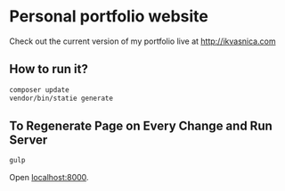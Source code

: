 # Personal portfolio website
Check out the current version of my portfolio live at http://ikvasnica.com

## How to run it?

```bash
composer update
vendor/bin/statie generate
```

## To Regenerate Page on Every Change and Run Server

```bash
gulp
```

Open [localhost:8000](http://localhost:8000).
